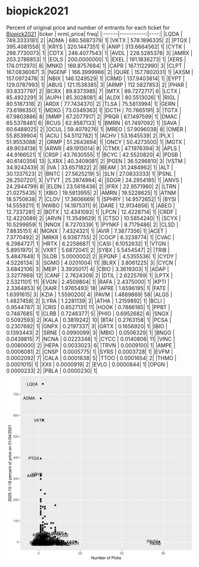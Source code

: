 # biopick2021
Percent of original price and number of entrants for each ticket for [Biopick2021](https://twitter.com/hashtag/Biopick2021)
|ticker |  nrml_price| freq|
|:------|-----------:|----:|
|LQDA   | 749.3333181|    2|
|ADMA   | 680.5687379|    1|
|VKTX   | 578.1896335|    2|
|PTGX   | 395.4081556|    1|
|KRYS   | 320.1447351|    1|
|ANIP   | 313.6664562|    1|
|CYTK   | 298.7730073|    1|
|CDTX   | 246.4077543|    1|
|AVDL   | 228.5285378|    3|
|AMRX   | 203.2786853|    1|
|EOLS   | 200.0000000|    1|
|EXEL   | 191.1836273|    1|
|XERS   | 174.0112970|    8|
|MNKD   | 169.8757684|    1|
|CAPR   | 167.1122990|    3|
|CLPT   | 167.0836067|    3|
|NGENF  | 166.3999966|    2|
|QURE   | 157.7802031|    1|
|AXSM   | 157.0972478|    3|
|NBIX   | 146.1249529|    1|
|CRMD   | 137.9403814|    1|
|EYPT   | 129.0787993|    1|
|ABUS   | 121.1538385|    3|
|ARMP   | 112.5827853|    2|
|PHAR   |  93.8337797|    2|
|BCRX   |  89.8373985|    7|
|IMTX   |  89.7272717|    6|
|LCTX   |  85.4922291|    3|
|AUPH   |  85.3028081|    4|
|ALDX   |  80.5513026|    1|
|RIGL   |  80.5187318|    2|
|ARDX   |  77.7434370|    2|
|TLSA   |  75.5813994|    1|
|GERN   |  73.6196350|    1|
|MDXG   |  73.0349363|    1|
|DCTH   |  70.7865191|    3|
|TGTX   |  67.9803886|    8|
|IMMP   |  67.2077917|    2|
|PRQR   |  67.1497599|    1|
|DMAC   |  65.5378481|    6|
|RCUS   |  62.9587133|    1|
|BMRN   |  61.7497092|    1|
|SAVA   |  60.6488025|    2|
|OCUL   |  59.4079276|    1|
|MREO   |  57.9096038|    8|
|OMER   |  55.8539904|    1|
|ACIU   |  54.5112782|    1|
|ACHV   |  53.1645539|    2|
|PLX    |  51.9553088|    2|
|ORMP   |  51.2643694|    1|
|ONCY   |  50.4273500|    1|
|MGTX   |  49.9034136|    1|
|ARWR   |  49.1915014|    8|
|CTMX   |  47.1976394|    3|
|APLS   |  44.9166521|    1|
|CRSP   |  43.7630555|    1|
|BCYC   |  42.5520820|    4|
|PDSB   |  40.6140356|   13|
|LXRX   |  40.3409081|    2|
|PGEN   |  36.5296810|    3|
|VSTM   |  34.9242439|    3|
|IVA    |  33.6571822|    2|
|BEAM   |  31.2484962|    1|
|ALT    |  30.1337523|    2|
|BNTC   |  27.5625219|    5|
|SLN    |  27.0833333|    1|
|PSNL   |  26.2507201|    3|
|VTVT   |  25.2874994|    4|
|SDGR   |  24.2954185|    1|
|ANVS   |  24.2944799|    8|
|ELDN   |  23.5616436|    2|
|IFRX   |  22.9571980|    2|
|LTRN   |  21.0275435|    1|
|XBIO   |  19.5813955|    2|
|AMRN   |  19.5228625|    1|
|ATNM   |  18.5750638|    7|
|CLOV   |  17.3606669|    1|
|SPHRY  |  14.9572652|    1|
|BYSI   |  14.5559211|    1|
|NWBO   |  14.1975311|    9|
|DARE   |  12.9134856|    1|
|ABEO   |  12.7337281|    2|
|BDTX   |  12.4341092|    1|
|LPCN   |  12.4228714|    1|
|CRDF   |  12.4220089|    2|
|ARVN   |  11.3549629|    1|
|CTSO   |  10.5854240|    1|
|SCYX   |  10.5299859|    1|
|NNOX   |   8.7270339|    1|
|PYNKF  |   8.7179486|    2|
|CLSD   |   7.8835151|    4|
|MGNX   |   7.4324321|    1|
|AVIR   |   7.3877356|    1|
|ACET   |   7.3770492|    2|
|MRKR   |   6.9387755|    2|
|COCP   |   6.3238774|    1|
|CVAC   |   6.2984727|    1|
|HRTX   |   6.2258687|    1|
|CASI   |   6.1052632|    1|
|VTGN   |   5.8951970|    3|
|VXRT   |   5.6872041|    2|
|SYBX   |   5.5454547|    2|
|TRIB   |   5.4847648|    1|
|SLDB   |   5.0000002|    2|
|EPGNF  |   4.5355536|    1|
|CYDY   |   4.5226134|    3|
|SGMO   |   4.0201004|   11|
|BLRX   |   3.8061225|    3|
|CYCN   |   3.6842106|    3|
|MEIP   |   3.3935017|    4|
|CBIO   |   3.3619303|    1|
|ADAP   |   3.3277869|   12|
|CANF   |   2.7624309|    2|
|DTIL   |   2.6225769|    1|
|LPTX   |   2.5321101|   11|
|EVGN   |   2.4509804|    1|
|RAFA   |   2.4375000|    1|
|KPTI   |   2.3364853|    9|
|XAIR   |   1.9765493|   18|
|APRE   |   1.6596195|    1|
|FATE   |   1.6391615|    3|
|KZIA   |   1.5590200|    4|
|PAVM   |   1.4889869|   58|
|ALGS   |   1.4827458|    2|
|LYRA   |   1.2281139|    2|
|ATHA   |   1.2159892|    1|
|BCLI   |   0.9544787|    3|
|CRIS   |   0.8527131|   11|
|HOOK   |   0.7866185|    1|
|PPBT   |   0.7487685|    1|
|CLRB   |   0.7246377|    5|
|PHIO   |   0.6952682|    6|
|SNGX   |   0.5092593|    2|
|KALA   |   0.3819242|   10|
|BTAI   |   0.2763158|    1|
|PCSA   |   0.2307692|    1|
|GNPX   |   0.2197337|    3|
|GRTX   |   0.1656920|    1|
|IBIO   |   0.1393443|    2|
|SRNE   |   0.0990099|    3|
|MBIO   |   0.0506329|    1|
|BNGO   |   0.0439815|    7|
|NCNA   |   0.0223348|    1|
|CYCC   |   0.0140806|   11|
|VINC   |   0.0080000|    2|
|HEPA   |   0.0033023|    6|
|TRVN   |   0.0009100|    1|
|AMPE   |   0.0006081|    2|
|CNSP   |   0.0005775|    1|
|SYRS   |   0.0003728|    1|
|EVFM   |   0.0002092|    7|
|CALA   |   0.0001838|    5|
|TTOO   |   0.0001654|    2|
|THMO   |   0.0001015|    1|
|XXII   |   0.0000919|    2|
|EVLO   |   0.0000844|    1|
|OPGN   |   0.0000233|    2|
|PBLA   |   0.0000230|    1|
![retvspicks](biopicks.png?raw=true)
